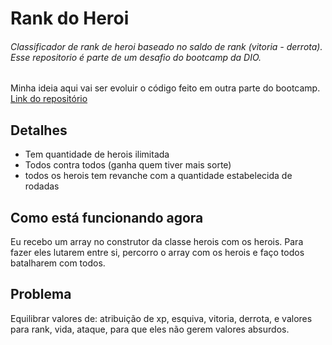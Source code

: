 # Rank do Heroi
###### Classificador de rank de heroi baseado no saldo de rank (vitoria - derrota). Esse repositorio é parte de um desafio do bootcamp da DIO.

Minha ideia aqui vai ser evoluir o código feito em outra parte do bootcamp. [Link do repositório](git@github.com:Ruan-Pablo/classificador-nivel-heroi.git)

## Detalhes

- Tem quantidade de herois ilimitada
- Todos contra todos (ganha quem tiver mais sorte)
- todos os herois tem revanche com a quantidade estabelecida de rodadas

## Como está funcionando agora

Eu recebo um array no construtor da classe herois com os herois. Para fazer eles lutarem entre si, percorro o array com os herois e faço todos batalharem com todos.

## Problema

Equilibrar valores de: atribuição de xp, esquiva, vitoria, derrota, e valores para rank, vida, ataque, para que eles não gerem valores absurdos. 
